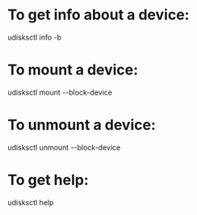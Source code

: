 # To get info about a device:
udisksctl info -b <device>

# To mount a device:
udisksctl mount --block-device <device>

# To unmount a device:
udisksctl unmount --block-device <device>

# To get help:
udisksctl help 
